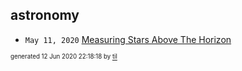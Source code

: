 ## astronomy


* <code>May 11, 2020</code> [Measuring Stars Above The Horizon](2020-05-11T00-17-00-measuring-stars-above-the-horizon.md)

<sup><sub>generated 12 Jun 2020 22:18:18 by <a href='https://github.com/senorprogrammer/til'>til</a></sub></sup>
